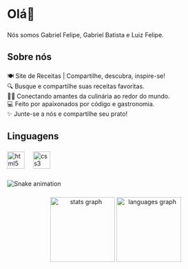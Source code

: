 <h1 align="left">Olá👋</h1>

###

<p align="left">Nós somos Gabriel Felipe, Gabriel Batista e Luiz Felipe.</p>

###

<h2 align="left">Sobre nós</h2>

###

<p align="left">🍽️ Site de Receitas | Compartilhe, descubra, inspire-se!<br>🔍 Busque e compartilhe suas receitas favoritas.<br>👩‍🍳 Conectando amantes da culinária ao redor do mundo.<br>💻 Feito por apaixonados por código e gastronomia.<br>✨ Junte-se a nós e compartilhe seu prato!</p>

###

<h2 align="left">Linguagens</h2>

###

<div align="left">
  <img src="https://cdn.jsdelivr.net/gh/devicons/devicon/icons/html5/html5-original.svg" height="40" alt="html5 logo"  />
  <img width="12" />
  <img src="https://cdn.jsdelivr.net/gh/devicons/devicon/icons/css3/css3-original.svg" height="40" alt="css3 logo"  />
</div>

###

<img src="https://raw.githubusercontent.com/receitasetentacoes/receitasetentacoes/output/snake.svg" alt="Snake animation" />

###

<div align="center">
  <img src="https://github-readme-stats.vercel.app/api?username=receitasetentacoes&hide_title=false&hide_rank=false&show_icons=true&include_all_commits=true&count_private=true&disable_animations=false&theme=dracula&locale=en&hide_border=false&order=1" height="150" alt="stats graph"  />
  <img src="https://github-readme-stats.vercel.app/api/top-langs?username=receitasetentacoes&locale=pt-br&hide_title=false&layout=compact&card_width=320&langs_count=5&theme=github_dark&hide_border=false&order=2" height="150" alt="languages graph"  />
</div>

###
